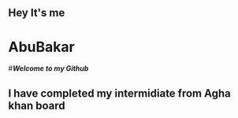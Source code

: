 ## Hey It's me 
#    AbuBakar
#***Welcome to my Github***
## I have completed my intermidiate from Agha khan board
